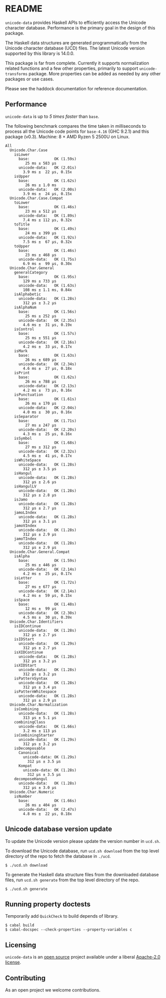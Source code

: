 # README

`unicode-data` provides Haskell APIs to efficiently access the Unicode
character database. Performance is the primary goal in the design of
this package.

The Haskell data structures are generated programmatically from the
Unicode character database (UCD) files.  The latest Unicode version
supported by this library is 14.0.0.

This package is far from complete. Currently it supports normalization
related functions and a few other properties, primarily to support
`unicode-transforms` package. More properties can be added as needed by
any other packages or use cases.

Please see the haddock documentation for reference documentation.

## Performance

`unicode-data` is up to _5 times faster_ than `base`.

The following benchmark compares the time taken in milliseconds to process all
the Unicode code points for `base-4.16` (GHC 9.2.1) and this package (v0.3).
Machine: 8 × AMD Ryzen 5 2500U on Linux.

```
All
  Unicode.Char.Case
    isLower
      base:           OK (1.59s)
         25 ms ± 583 μs
      unicode-data:   OK (2.01s)
        3.9 ms ±  22 μs, 0.15x
    isUpper
      base:           OK (1.62s)
         26 ms ± 1.0 ms
      unicode-data:   OK (2.00s)
        3.9 ms ±  24 μs, 0.15x
  Unicode.Char.Case.Compat
    toLower
      base:           OK (1.46s)
         23 ms ± 512 μs
      unicode-data:   OK (1.89s)
        7.4 ms ± 112 μs, 0.32x
    toTitle
      base:           OK (1.49s)
         24 ms ± 399 μs
      unicode-data:   OK (1.92s)
        7.5 ms ±  67 μs, 0.32x
    toUpper
      base:           OK (1.46s)
         23 ms ± 468 μs
      unicode-data:   OK (1.75s)
        6.9 ms ±  99 μs, 0.30x
  Unicode.Char.General
    generalCategory
      base:           OK (1.95s)
        129 ms ± 733 μs
      unicode-data:   OK (1.63s)
        108 ms ± 1.1 ms, 0.84x
    isAlphabetic
      unicode-data:   OK (1.28s)
        312 μs ± 3.2 μs
    isAlphaNum
      base:           OK (1.56s)
         25 ms ± 252 μs
      unicode-data:   OK (2.35s)
        4.6 ms ±  31 μs, 0.19x
    isControl
      base:           OK (1.57s)
         25 ms ± 551 μs
      unicode-data:   OK (2.16s)
        4.2 ms ±  33 μs, 0.17x
    isMark
      base:           OK (1.63s)
         26 ms ± 689 μs
      unicode-data:   OK (2.34s)
        4.6 ms ±  27 μs, 0.18x
    isPrint
      base:           OK (1.62s)
         26 ms ± 788 μs
      unicode-data:   OK (2.13s)
        4.2 ms ±  73 μs, 0.16x
    isPunctuation
      base:           OK (1.61s)
         26 ms ± 170 μs
      unicode-data:   OK (2.04s)
        4.0 ms ±  30 μs, 0.16x
    isSeparator
      base:           OK (1.71s)
         27 ms ± 247 μs
      unicode-data:   OK (2.20s)
        4.3 ms ±  25 μs, 0.16x
    isSymbol
      base:           OK (1.68s)
         27 ms ± 312 μs
      unicode-data:   OK (2.32s)
        4.5 ms ±  41 μs, 0.17x
    isWhiteSpace
      unicode-data:   OK (1.28s)
        312 μs ± 3.5 μs
    isHangul
      unicode-data:   OK (1.28s)
        312 μs ± 2.6 μs
    isHangulLV
      unicode-data:   OK (1.28s)
        312 μs ± 2.8 μs
    isJamo
      unicode-data:   OK (1.28s)
        312 μs ± 2.7 μs
    jamoLIndex
      unicode-data:   OK (1.28s)
        312 μs ± 3.1 μs
    jamoVIndex
      unicode-data:   OK (1.28s)
        312 μs ± 2.9 μs
    jamoTIndex
      unicode-data:   OK (1.28s)
        312 μs ± 2.9 μs
  Unicode.Char.General.Compat
    isAlpha
      base:           OK (1.59s)
         25 ms ± 446 μs
      unicode-data:   OK (2.14s)
        4.2 ms ±  25 μs, 0.17x
    isLetter
      base:           OK (1.72s)
         27 ms ± 677 μs
      unicode-data:   OK (2.14s)
        4.2 ms ±  59 μs, 0.15x
    isSpace
      base:           OK (1.48s)
         12 ms ±  99 μs
      unicode-data:   OK (2.30s)
        4.5 ms ±  30 μs, 0.39x
  Unicode.Char.Identifiers
    isIDContinue
      unicode-data:   OK (1.28s)
        312 μs ± 2.7 μs
    isIDStart
      unicode-data:   OK (1.29s)
        312 μs ± 2.7 μs
    isXIDContinue
      unicode-data:   OK (1.28s)
        312 μs ± 3.2 μs
    isXIDStart
      unicode-data:   OK (1.28s)
        312 μs ± 3.2 μs
    isPatternSyntax
      unicode-data:   OK (1.28s)
        312 μs ± 3.4 μs
    isPatternWhitespace
      unicode-data:   OK (1.28s)
        312 μs ± 2.9 μs
  Unicode.Char.Normalization
    isCombining
      unicode-data:   OK (1.28s)
        313 μs ± 5.1 μs
    combiningClass
      unicode-data:   OK (1.66s)
        3.2 ms ± 113 μs
    isCombiningStarter
      unicode-data:   OK (1.29s)
        312 μs ± 3.2 μs
    isDecomposable
      Canonical
        unicode-data: OK (1.29s)
          312 μs ± 3.5 μs
      Kompat
        unicode-data: OK (1.28s)
          312 μs ± 3.5 μs
    decomposeHangul
      unicode-data:   OK (1.28s)
        312 μs ± 3.0 μs
  Unicode.Char.Numeric
    isNumber
      base:           OK (1.66s)
         26 ms ± 404 μs
      unicode-data:   OK (2.47s)
        4.8 ms ±  22 μs, 0.18x
```

## Unicode database version update

To update the Unicode version please update the version number in
`ucd.sh`.

To download the Unicode database, run `ucd.sh download` from the top
level directory of the repo to fetch the database in `./ucd`.

```
$ ./ucd.sh download
```

To generate the Haskell data structure files from the downloaded database
files, run `ucd.sh generate` from the top level directory of the repo.

```
$ ./ucd.sh generate
```

## Running property doctests

Temporarily add `QuickCheck` to build depends of library.

```
$ cabal build
$ cabal-docspec --check-properties --property-variables c
```

## Licensing

`unicode-data` is an [open source](https://github.com/composewell/unicode-data)
project available under a liberal [Apache-2.0 license](LICENSE).

## Contributing

As an open project we welcome contributions.
